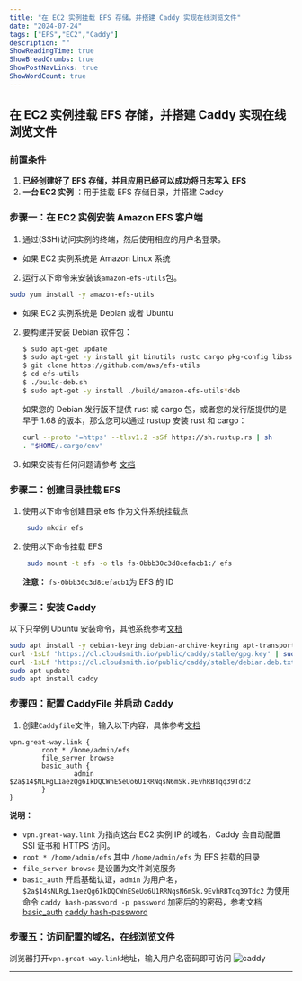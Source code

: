 ```yaml
---
title: "在 EC2 实例挂载 EFS 存储，并搭建 Caddy 实现在线浏览文件"
date: "2024-07-24"
tags: ["EFS","EC2","Caddy"]
description: ""
ShowReadingTime: true
ShowBreadCrumbs: true
ShowPostNavLinks: true
ShowWordCount: true
---
```


## 在 EC2 实例挂载 EFS 存储，并搭建 Caddy 实现在线浏览文件

### 前置条件

1. **已经创建好了 EFS 存储，并且应用已经可以成功将日志写入 EFS**
2. **一台 EC2 实例** ：用于挂载 EFS 存储目录，并搭建 Caddy

### 步骤一：在 EC2 实例安装 Amazon EFS 客户端

1. 通过(SSH)访问实例的终端，然后使用相应的用户名登录。

 - 如果 EC2 实例系统是 Amazon Linux 系统

 2. 运行以下命令来安装该`amazon-efs-utils`包。
   ```sh
   sudo yum install -y amazon-efs-utils
   ```
 - 如果 EC2 实例系统是 Debian 或者 Ubuntu

 2. 要构建并安装 Debian 软件包：
   
    ```sh
    $ sudo apt-get update
    $ sudo apt-get -y install git binutils rustc cargo pkg-config libssl-dev
    $ git clone https://github.com/aws/efs-utils
    $ cd efs-utils
    $ ./build-deb.sh
    $ sudo apt-get -y install ./build/amazon-efs-utils*deb
    ```

    如果您的 Debian 发行版不提供 rust 或 cargo 包，或者您的发行版提供的是早于 1.68 的版本，那么您可以通过 rustup 安装 rust 和 cargo：

    ```sh
    curl --proto '=https' --tlsv1.2 -sSf https://sh.rustup.rs | sh
    . "$HOME/.cargo/env"
    ```
2. 如果安装有任何问题请参考 [文档](https://github.com/aws/efs-utils/tree/master)

### 步骤二：创建目录挂载 EFS

1. 使用以下命令创建目录 efs 作为文件系统挂载点
   
   ```sh
    sudo mkdir efs
   ```

2. 使用以下命令挂载 EFS
   
   ```sh
    sudo mount -t efs -o tls fs-0bbb30c3d8cefacb1:/ efs
   ```
    **注意：** `fs-0bbb30c3d8cefacb1`为 EFS 的 ID

### 步骤三：安装 Caddy
以下只举例 Ubuntu 安装命令，其他系统参考[文档](https://caddyserver.com/docs/install)

```sh
sudo apt install -y debian-keyring debian-archive-keyring apt-transport-https curl
curl -1sLf 'https://dl.cloudsmith.io/public/caddy/stable/gpg.key' | sudo gpg --dearmor -o /usr/share/keyrings/caddy-stable-archive-keyring.gpg
curl -1sLf 'https://dl.cloudsmith.io/public/caddy/stable/debian.deb.txt' | sudo tee /etc/apt/sources.list.d/caddy-stable.list
sudo apt update
sudo apt install caddy
```
### 步骤四：配置 CaddyFile 并启动 Caddy
1. 创建`Caddyfile`文件，输入以下内容，具体参考[文档](https://caddyserver.com/docs/caddyfile)
```
vpn.great-way.link {
        root * /home/admin/efs
        file_server browse
        basic_auth {
                admin $2a$14$NLRgL1aezQg6IkDQCWnESeUo6U1RRNqsN6mSk.9EvhRBTqq39Tdc2
        }
}
```
**说明：**
 - `vpn.great-way.link` 为指向这台 EC2 实例 IP 的域名，Caddy 会自动配置 SSl 证书和 HTTPS 访问。
 - `root * /home/admin/efs` 其中 `/home/admin/efs` 为 EFS 挂载的目录
 - `file_server browse` 是设置为文件浏览服务
 - `basic_auth` 开启基础认证，`admin` 为用户名，`$2a$14$NLRgL1aezQg6IkDQCWnESeUo6U1RRNqsN6mSk.9EvhRBTqq39Tdc2` 为使用命令 `caddy hash-password -p password` 加密后的的密码，参考文档 [basic_auth](https://caddyserver.com/docs/caddyfile/directives/basic_auth) [caddy hash-password](https://caddyserver.com/docs/command-line#caddy-hash-password)

### 步骤五：访问配置的域名，在线浏览文件
浏览器打开`vpn.great-way.link`地址，输入用户名密码即可访问
![caddy](https://cdn.jsdelivr.net/gh/GreateWay/GreateWay.github.io@master/static/img/caddy.png)

------

